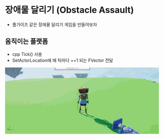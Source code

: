 # 장애물 달리기 (Obstacle Assault)
- 폴가이즈 같은 장애물 달리기 게임을 만들어보자

## 움직이는 플랫폼
- cpp Tick() 사용
- SetActorLocation에 매 틱마다 +=1 되는 FVector 전달

![TickPractice](ObstacleAssault/images/TickPractice.gif)
